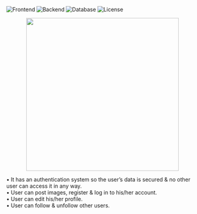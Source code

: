 ![Frontend](https://img.shields.io/badge/Frontend-Vue.js%20-green.svg)
![Backend](https://img.shields.io/badge/Backend-Laravel%20-red.svg)
![Database](https://img.shields.io/badge/Database-SQLite%20-yellow.svg)
![License](https://img.shields.io/badge/License-GPL&ndash;3.0%20-purple.svg)

<p align="center"><a href="https://laravel.com" target="_blank"><img src="https://raw.githubusercontent.com/laravel/art/master/logo-lockup/5%20SVG/2%20CMYK/1%20Full%20Color/laravel-logolockup-cmyk-red.svg" width="400"></a></p>
• It has an authentication system so the user’s data is secured & no other user can access it in any way.
<br>
• User can post images, register & log in to his/her account.
<br>
• User can edit his/her profile.
<br>
• User can follow & unfollow other users.

